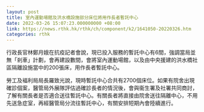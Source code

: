 ```yaml
---
layout: post
title: 室內運動場館及洪水橋設施部分床位將用作長者暫託中心
date: 2022-03-26 15:07:23.000000000 +08:00
link: https://news.rthk.hk/rthk/ch/component/k2/1641050-20220326.htm
categories: rthk
---
```


行政長官林鄭月娥在抗疫記者會說，現已投入服務的暫託中心有6間，強調當局並無「剎車」計劃，會再建設數間，會將室內運動場館，以及由中央援建的洪水橋社區隔離設施當中的200張床，用作長者暫託中心。

勞工及褔利局局長羅致光說，現時暫託中心合共有2700個床位。如果有院舍出現確診個案，醫管局外展隊評估過確診長者的情況後，會與衞生署及社署共同商討，了解有關長者是否適合送往暫託中心。有關長者將直接由院舍送往隔離中心，不用先送急症室，再經醫管局分流往暫託中心，有關安排短期內會陸續進行。
